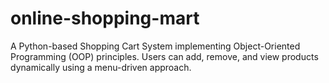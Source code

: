 # online-shopping-mart
A Python-based Shopping Cart System implementing Object-Oriented Programming (OOP) principles. Users can add, remove, and view products dynamically using a menu-driven approach.
